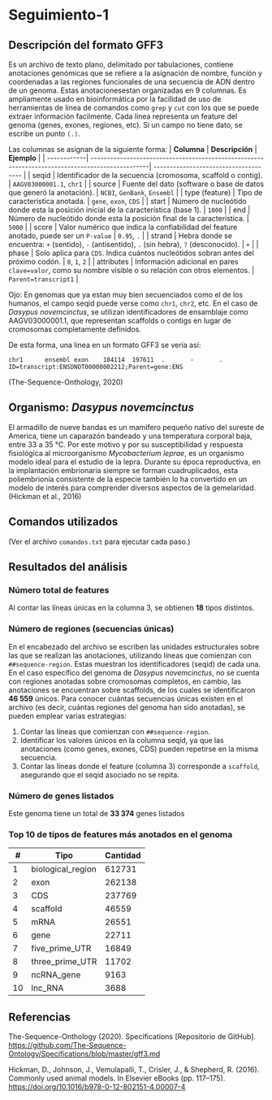 # Seguimiento-1
## Descripción del formato GFF3
Es un archivo de texto plano, delimitado por tabulaciones, contiene anotaciones genómicas que se refiere a la asignación de nombre, función y coordenadas a las regiones funcionales de una secuencia de ADN dentro de un genoma. Estas anotacionesestan organizadas en 9 columnas. Es ampliamente usado en bioinformática por la facilidad de uso de herramientas de línea de comandos como `grep` y `cut` con los que se puede extraer información facilmente.
Cada línea representa un feature del genoma (genes, exones, regiones, etc). Si un campo no tiene dato, se escribe un punto `(.)`.

Las columnas se asignan de la siguiente forma: 
| **Columna** | **Descripción**                                                                                 | **Ejemplo**                           |
| ------------| ------------------------------------------------------------------------------------------------| ------------------------------------- |
| seqid       | Identificador de la secuencia (cromosoma, scaffold o contig).                                   | `AAGV03000001.1`, `chr1`              |
| source      | Fuente del dato (software o base de datos que generó la anotación).                             | `NCBI`, `GenBank`, `Ensembl`          |
| type (feature) | Tipo de característica anotada.                                                              | `gene`, `exon`, `CDS`                 |
| start       | Número de nucleótido donde esta la posición inicial de la característica (base 1).              | `1000`                                |
| end         | Número de nucleótido donde esta la posición final de la característica.                         | `5000`                                |
| score       | Valor numérico que indica la confiabilidad del feature anotado, puede ser un `P-value`          | `0.95`, `.`                           |
| strand      | Hebra donde se encuentra: `+` (sentido), `-` (antisentido), `.` (sin hebra), `?` (desconocido). | `+`                                   |
| phase       | Solo aplica para `CDS`. Indica cuántos nucleótidos sobran antes del próximo codón.              | `0`, `1`, `2`                         |
| attributes  | Información adicional en pares `clave=valor`, como su nombre visible o su relación con otros elementos. | `Parent=transcript1`          |

Ojo: En genomas que ya estan muy bien secuenciados como el de los humanos, el campo seqid puede verse como `chr1`, `chr2`, etc. En el caso de *Dasypus novemcinctus*, se utilizan identificadores de ensamblaje como AAGV03000001.1, que representan scaffolds o contigs en lugar de cromosomas completamente definidos.

De esta forma, una linea en un formato GFF3 se vería así: 

`chr1      ensembl exon    184114  197611  .       -       .       ID=transcript:ENSDNOT00000002212;Parent=gene:ENS`

(The-Sequence-Onthology, 2020)
## Organismo: *Dasypus novemcinctus*
El armadillo de nueve bandas es un mamifero pequeño nativo del sureste de America, tiene un caparazón bandeado y una temperatura corporal baja, entre 33 a 35 °C. Por este motivo y por su susceptibilidad y respuesta fisiológica al microorganismo *Mycobacterium leprae*, es un organismo modelo ideal para el estudio de la lepra. Durante su época reproductiva, en la implantación embrionaria siempre se forman cuadruplicados, esta poliembrionía consistente de la especie también lo ha convertido en un modelo de interés para comprender diversos aspectos de la gemelaridad. (Hickman et al., 2016)

## Comandos utilizados
(Ver el archivo `comandos.txt` para ejecutar cada paso.)

## Resultados del análisis
### **Número total de features** 
Al contar las líneas únicas en la columna 3, se obtienen **18** tipos distintos.
### **Número de regiones (secuencias únicas)** 
En el encabezado del archivo se escriben las unidades estructurales sobre las que se realizan las anotaciones, utilizando líneas que comienzan con `##sequence-region`. Estas muestran los identificadores (seqid) de cada una. En el caso específico del genoma de *Dasypus novemcinctus*, no se cuenta con regiones anotadas sobre cromosomas completos, en cambio, las anotaciones se encuentran sobre scaffolds, de los cuales se identificaron **46 559** únicos.
  Para conocer cuántas secuencias únicas existen en el archivo (es decir, cuántas regiones del genoma han sido anotadas), se pueden emplear varias estrategias:
  1. Contar las líneas que comienzan con `##sequence-region`.
  2. Identificar los valores únicos en la columna seqid, ya que las anotaciones (como genes, exones, CDS) pueden repetirse en la misma secuencia.
  3. Contar las líneas donde el feature (columna 3) corresponde a `scaffold`, asegurando que el seqid asociado no se repita.
### **Número de genes listados**
Este genoma tiene un total de **33 374** genes listados 

### **Top 10 de tipos de features más anotados en el genoma**
| #  | Tipo               | Cantidad |
| -- | ------------------ | -------- |
| 1  | biological\_region | 612731   |
| 2  | exon               | 262138   |
| 3  | CDS                | 237769   |
| 4  | scaffold           | 46559    |
| 5  | mRNA               | 26551    |
| 6  | gene               | 22711    |
| 7  | five\_prime\_UTR   | 16849    |
| 8  | three\_prime\_UTR  | 11702    |
| 9  | ncRNA\_gene        | 9163     |
| 10 | lnc\_RNA           | 3688     |

## Referencias 
The-Sequence-Onthology (2020). Specifications [Repositorio de GitHub]. https://github.com/The-Sequence-Ontology/Specifications/blob/master/gff3.md

Hickman, D., Johnson, J., Vemulapalli, T., Crisler, J., & Shepherd, R. (2016). Commonly used animal models. In Elsevier eBooks (pp. 117–175). https://doi.org/10.1016/b978-0-12-802151-4.00007-4

